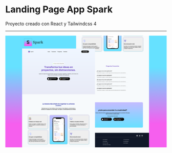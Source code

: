 # Landing Page App Spark

Proyecto creado con React y Tailwindcss 4

<hr/>
<div>
<img src="src\assets\Preview-App-Spark.webp">
</div>
